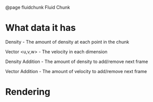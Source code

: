 @page fluidchunk Fluid Chunk

# What data it has

Density - The amount of density at each point in the chunk

Vector <u,v,w> - The velocity in each dimension

Density Addition - The amount of density to add/remove next frame

Vector Addition - The amount of velocity to add/remove next frame




# Rendering

